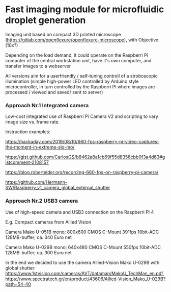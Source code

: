 # Fast imaging module for microfluidic droplet generation

Imaging unit based on compact 3D printed microscope (https://gitlab.com/openflexure/openflexure-microscope), with Objective (10x?)

Depending on the load demand, it could operate on the Raspberri Pi computer of the central workstation unit, have it's own computer, and transfer images to a webserver

All versions aim for a userfriendly / self-tuning controll of a stroboscopic illumination (simple high-power LED controlled by Arduino style microcontroller, in turn controlled by the Raspberri Pi where images are processed / viewed and saved/ sent to server)

### Approach Nr.1 Integrated camera

Low-cost integrated use of Raspberri Pi Camera V2 and scripting to vary image size vs. frame rate.

Instruction examples:

https://hackaday.com/2019/08/10/660-fps-raspberry-pi-video-captures-the-moment-in-extreme-slo-mo/

https://gist.github.com/CarlosGS/b8462a8a1cb69f55d8356cbb0f3a4d63#gistcomment-2108157

https://blog.robertelder.org/recording-660-fps-on-raspberry-pi-camera/

https://github.com/Hermann-SW/Raspberry_v1_camera_global_external_shutter


### Approach Nr.2 USB3 camera

Use of high-speed camera and USB3 connection on the Raspberri Pi 4

E.g. Compact cameras from Allied Vision 

Camera Mako U-051B mono; 800x600 CMOS C-Mount 391fps 10bit-ADC 128MB-buffer; ca. 340 Euro net

Camera Mako U-029B mono; 640x480 CMOS C-Mount 550fps 10bit-ADC 128MB-buffer; ca. 300 Euro net

In the end we decided to use the camera Allied-Vision Mako U-029B with global shutter: 
https://www.1stvision.com/cameras/AVT/dataman/MakoU_TechMan_en.pdf,
https://www.spectratech.gr/en/product/43606/Allied-Vision_Mako_U-029B?path=54-40
